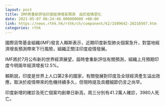 ```yaml
---
layout: post
title: IMF將重新評估印度經濟增長預測　由於疫情惡化
date: 2021-05-07 06:24:48.000000000 +08:00
link: https://news.rthk.hk/rthk/ch/component/k2/1589642-20210507.htm
categories: rthk
---
```


國際貨幣基金組織(IMF)發言人賴斯表示，近期印度新型肺炎個案急升，對當地經濟增長預測帶來下行風險，組織正關注印度疫情發展。

IMF將於7月公布新的世界經濟展望，屆時會重新評估有關預測，組織上月預期印度今明兩年經濟增長12.5%。

賴斯說，印度是世界上人口第2多的國家，有關發展對印度及全球經濟產生溢出效應，取決於疫情帶來的危機持續多久，但現時提及具體細節仍言之尚早。

印度新增的確診及死亡個案均創單日新高，周三分別有41.2萬人確診，3980人死亡。

